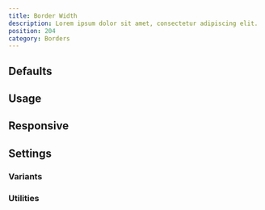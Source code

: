 ```yaml
---
title: Border Width
description: Lorem ipsum dolor sit amet, consectetur adipiscing elit.
position: 204
category: Borders
---
```


## Defaults

<TableGenerateTheme
  set="border"
  :rules="{
    'border': ['border-width'],
    'border-t': ['border-top-width'],
    'border-r': ['border-right-width'],
    'border-b': ['border-bottom-width'],
    'border-l': ['border-left-width'],
}"></TableGenerateTheme>

## Usage

## Responsive

## Settings

### Variants

### Utilities
